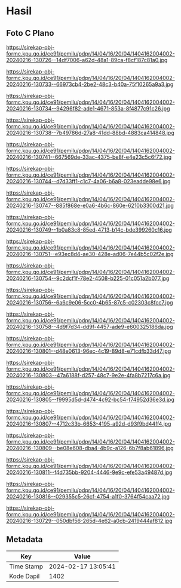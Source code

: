 # Hasil

## Foto C Plano

https://sirekap-obj-formc.kpu.go.id/ce91/pemilu/pdpr/14/04/16/20/04/1404162004002-20240216-130726--14df7006-a62d-48a1-89ca-f8cf187c81a0.jpg

https://sirekap-obj-formc.kpu.go.id/ce91/pemilu/pdpr/14/04/16/20/04/1404162004002-20240216-130733--66973cb4-2be2-48c3-b40a-75f10265a9a3.jpg

https://sirekap-obj-formc.kpu.go.id/ce91/pemilu/pdpr/14/04/16/20/04/1404162004002-20240216-130734--94296f82-ade1-4671-853a-8f4877c91c26.jpg

https://sirekap-obj-formc.kpu.go.id/ce91/pemilu/pdpr/14/04/16/20/04/1404162004002-20240216-130738--7b49786d-27a8-41dd-88bd-4883ca414848.jpg

https://sirekap-obj-formc.kpu.go.id/ce91/pemilu/pdpr/14/04/16/20/04/1404162004002-20240216-130741--667569de-33ac-4375-be8f-e4e23c5c6f72.jpg

https://sirekap-obj-formc.kpu.go.id/ce91/pemilu/pdpr/14/04/16/20/04/1404162004002-20240216-130744--d7d33ff1-c1c7-4a06-b6a8-023eadde98e6.jpg

https://sirekap-obj-formc.kpu.go.id/ce91/pemilu/pdpr/14/04/16/20/04/1404162004002-20240216-130747--885f868e-e0a6-4b6c-860e-6210b3300d21.jpg

https://sirekap-obj-formc.kpu.go.id/ce91/pemilu/pdpr/14/04/16/20/04/1404162004002-20240216-130749--1b0a83c8-85ed-4713-b14c-bde399260c16.jpg

https://sirekap-obj-formc.kpu.go.id/ce91/pemilu/pdpr/14/04/16/20/04/1404162004002-20240216-130751--e93ec8d4-ae30-428e-ad06-7e44b5c02f2e.jpg

https://sirekap-obj-formc.kpu.go.id/ce91/pemilu/pdpr/14/04/16/20/04/1404162004002-20240216-130754--9c2dcf1f-78e2-4508-b225-01c051a2b077.jpg

https://sirekap-obj-formc.kpu.go.id/ce91/pemilu/pdpr/14/04/16/20/04/1404162004002-20240216-130756--6a6c9e06-5cc0-4b65-87c5-c02303c8fcc7.jpg

https://sirekap-obj-formc.kpu.go.id/ce91/pemilu/pdpr/14/04/16/20/04/1404162004002-20240216-130758--4d9f7d34-dd9f-4457-ade9-e600325186da.jpg

https://sirekap-obj-formc.kpu.go.id/ce91/pemilu/pdpr/14/04/16/20/04/1404162004002-20240216-130801--d48e0613-96ec-4c19-89d8-e71cdfb33d47.jpg

https://sirekap-obj-formc.kpu.go.id/ce91/pemilu/pdpr/14/04/16/20/04/1404162004002-20240216-130803--47a6188f-d257-48c7-9e2e-4fa8b7217c6a.jpg

https://sirekap-obj-formc.kpu.go.id/ce91/pemilu/pdpr/14/04/16/20/04/1404162004002-20240216-130805--f9995d5d-d474-4c92-bc54-f74952d36e3d.jpg

https://sirekap-obj-formc.kpu.go.id/ce91/pemilu/pdpr/14/04/16/20/04/1404162004002-20240216-130807--4712c33b-6653-4195-a92d-d93f9bd44ff4.jpg

https://sirekap-obj-formc.kpu.go.id/ce91/pemilu/pdpr/14/04/16/20/04/1404162004002-20240216-130809--be08e608-dba4-4b9c-a126-6b7f8ab61896.jpg

https://sirekap-obj-formc.kpu.go.id/ce91/pemilu/pdpr/14/04/16/20/04/1404162004002-20240216-130811--f4d735bb-9204-4446-9e9c-efe53a49487d.jpg

https://sirekap-obj-formc.kpu.go.id/ce91/pemilu/pdpr/14/04/16/20/04/1404162004002-20240216-130816--029355c5-26cf-4754-a1f0-3764f54caa72.jpg

https://sirekap-obj-formc.kpu.go.id/ce91/pemilu/pdpr/14/04/16/20/04/1404162004002-20240216-130729--050dbf56-265d-4e62-a0cb-2419444af812.jpg


## Metadata

| Key        | Value               |
| ---------- | ------------------- |
| Time Stamp | 2024-02-17 13:05:41 |
| Kode Dapil | 1402                |



